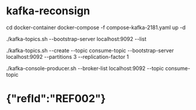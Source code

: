 # kafka-reconsign

cd docker-container
docker-compose -f compose-kafka-2181.yaml up -d

./kafka-topics.sh --bootstrap-server localhost:9092 --list

./kafka-topics.sh --create --topic consume-topic --bootstrap-server localhost:9092 --partitions 3 --replication-factor 1

./kafka-console-producer.sh --broker-list localhost:9092 --topic consume-topic
# {"refId":"REF002"}